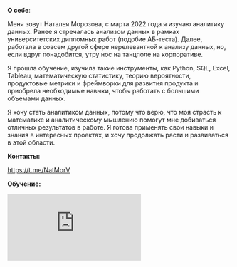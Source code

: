 **О себе**:

Меня зовут Наталья Морозова, с марта 2022 года я изучаю аналитику данных. Ранее я стречалась анализом данных в рамках университетских дипломных работ (подобие АБ-теста). Далее, работала в совсем другой сфере нерелевантной к анализу данных, но, если вдруг понадобится, утру нос на танцполе на корпоративе. 

Я прошла обучение, изучила такие инструменты, как Python, SQL, Excel, Tableau, математическую статистику, теорию вероятности, продуктовые метрики и фреймворки для развития продукта и приобрела необходимые навыки, чтобы работать с большими объемами данных. 

Я хочу стать аналитиком данных, потому что верю, что моя страсть к математике и аналитическому мышлению помогут мне добиваться отличных результатов в работе. Я готова применять свои навыки и знания в интересных проектах, и хочу продолжать расти и развиваться в этой области.

**Контакты:**

https://t.me/NatMorV

**Обучение:**

![Image alt](https://github.com/NataMorozova/NataMorozova/blob/main/Karpov%20Courses%20Certificate.pdf)
